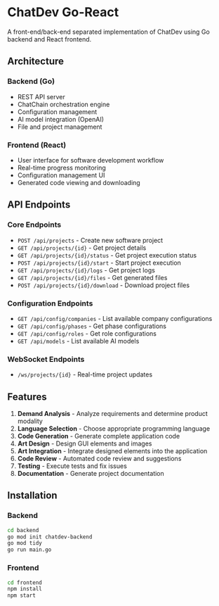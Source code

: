 # ChatDev Go-React

A front-end/back-end separated implementation of ChatDev using Go backend and React frontend.

## Architecture

### Backend (Go)
- REST API server
- ChatChain orchestration engine
- Configuration management
- AI model integration (OpenAI)
- File and project management

### Frontend (React)
- User interface for software development workflow
- Real-time progress monitoring
- Configuration management UI
- Generated code viewing and downloading

## API Endpoints

### Core Endpoints
- `POST /api/projects` - Create new software project
- `GET /api/projects/{id}` - Get project details
- `GET /api/projects/{id}/status` - Get project execution status
- `POST /api/projects/{id}/start` - Start project execution
- `GET /api/projects/{id}/logs` - Get project logs
- `GET /api/projects/{id}/files` - Get generated files
- `POST /api/projects/{id}/download` - Download project files

### Configuration Endpoints
- `GET /api/config/companies` - List available company configurations
- `GET /api/config/phases` - Get phase configurations
- `GET /api/config/roles` - Get role configurations
- `GET /api/models` - List available AI models

### WebSocket Endpoints
- `/ws/projects/{id}` - Real-time project updates

## Features

1. **Demand Analysis** - Analyze requirements and determine product modality
2. **Language Selection** - Choose appropriate programming language
3. **Code Generation** - Generate complete application code
4. **Art Design** - Design GUI elements and images
5. **Art Integration** - Integrate designed elements into the application
6. **Code Review** - Automated code review and suggestions
7. **Testing** - Execute tests and fix issues
8. **Documentation** - Generate project documentation

## Installation

### Backend
```bash
cd backend
go mod init chatdev-backend
go mod tidy
go run main.go
```

### Frontend
```bash
cd frontend
npm install
npm start
```